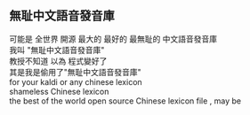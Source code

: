 ## 無耻中文語音發音庫  
可能是 全世界 開源 最大的 最好的 最無耻的 中文語音發音庫  
我叫 "無耻中文語音發音庫"  
教授不知道 以為 程式變好了  
其是我是偷用了"無耻中文語音發音庫"  
for your kaldi or any chinese lexicon  
shameless Chinese lexicon  
the best of the world open source Chinese lexicon file , may be  
